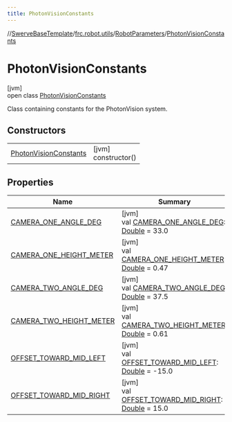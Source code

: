 ```yaml
---
title: PhotonVisionConstants
---
```

//[SwerveBaseTemplate](../../../../index.html)/[frc.robot.utils](../../index.html)/[RobotParameters](../index.html)/[PhotonVisionConstants](index.html)



# PhotonVisionConstants



[jvm]\
open class [PhotonVisionConstants](index.html)

Class containing constants for the PhotonVision system.



## Constructors


| | |
|---|---|
| [PhotonVisionConstants](-photon-vision-constants.html) | [jvm]<br>constructor() |


## Properties


| Name | Summary |
|---|---|
| [CAMERA_ONE_ANGLE_DEG](-c-a-m-e-r-a_-o-n-e_-a-n-g-l-e_-d-e-g.html) | [jvm]<br>val [CAMERA_ONE_ANGLE_DEG](-c-a-m-e-r-a_-o-n-e_-a-n-g-l-e_-d-e-g.html): [Double](https://kotlinlang.org/api/latest/jvm/stdlib/kotlin/-double/index.html) = 33.0 |
| [CAMERA_ONE_HEIGHT_METER](-c-a-m-e-r-a_-o-n-e_-h-e-i-g-h-t_-m-e-t-e-r.html) | [jvm]<br>val [CAMERA_ONE_HEIGHT_METER](-c-a-m-e-r-a_-o-n-e_-h-e-i-g-h-t_-m-e-t-e-r.html): [Double](https://kotlinlang.org/api/latest/jvm/stdlib/kotlin/-double/index.html) = 0.47 |
| [CAMERA_TWO_ANGLE_DEG](-c-a-m-e-r-a_-t-w-o_-a-n-g-l-e_-d-e-g.html) | [jvm]<br>val [CAMERA_TWO_ANGLE_DEG](-c-a-m-e-r-a_-t-w-o_-a-n-g-l-e_-d-e-g.html): [Double](https://kotlinlang.org/api/latest/jvm/stdlib/kotlin/-double/index.html) = 37.5 |
| [CAMERA_TWO_HEIGHT_METER](-c-a-m-e-r-a_-t-w-o_-h-e-i-g-h-t_-m-e-t-e-r.html) | [jvm]<br>val [CAMERA_TWO_HEIGHT_METER](-c-a-m-e-r-a_-t-w-o_-h-e-i-g-h-t_-m-e-t-e-r.html): [Double](https://kotlinlang.org/api/latest/jvm/stdlib/kotlin/-double/index.html) = 0.61 |
| [OFFSET_TOWARD_MID_LEFT](-o-f-f-s-e-t_-t-o-w-a-r-d_-m-i-d_-l-e-f-t.html) | [jvm]<br>val [OFFSET_TOWARD_MID_LEFT](-o-f-f-s-e-t_-t-o-w-a-r-d_-m-i-d_-l-e-f-t.html): [Double](https://kotlinlang.org/api/latest/jvm/stdlib/kotlin/-double/index.html) = -15.0 |
| [OFFSET_TOWARD_MID_RIGHT](-o-f-f-s-e-t_-t-o-w-a-r-d_-m-i-d_-r-i-g-h-t.html) | [jvm]<br>val [OFFSET_TOWARD_MID_RIGHT](-o-f-f-s-e-t_-t-o-w-a-r-d_-m-i-d_-r-i-g-h-t.html): [Double](https://kotlinlang.org/api/latest/jvm/stdlib/kotlin/-double/index.html) = 15.0 |

